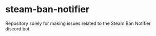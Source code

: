 # steam-ban-notifier
Repository solely for making issues related to the Steam Ban Notifier discord bot.
